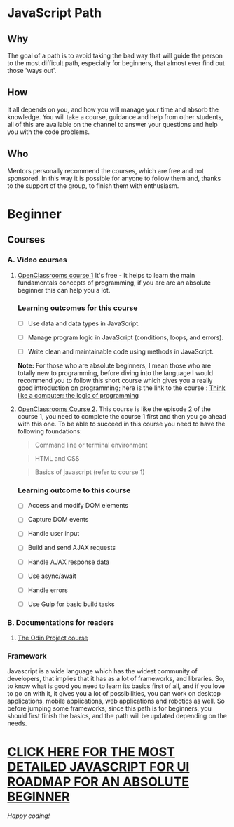 # JavaScript Path

## Why
The goal of a path is to avoid taking the bad way that will guide the person to the most difficult path,
especially for beginners, that almost ever find out those 'ways out'.

## How
It all depends on you, and how you will manage your time and absorb the knowledge. You will take a course, 
guidance and help from other students, all of this are available on the channel to answer your questions
and help you with the code problems.

## Who
Mentors personally recommend the courses, which are free and not sponsored. 
In this way it is possible for anyone to follow them and, 
thanks to the support of the group, to finish them with enthusiasm.

# Beginner

## Courses

### A. Video courses
1. [OpenClassrooms course 1](https://openclassrooms.com/en/courses/5664271-learn-programming-with-javascript) It's free - It helps to learn the main fundamentals concepts of programming, if you are are an absolute beginner this can help you a lot.

    ### Learning outcomes for this course
   - [ ] Use data and data types in JavaScript.

   - [ ] Manage program logic in JavaScript (conditions, loops, and errors).

   - [ ] Write clean and maintainable code using methods in JavaScript.

   **Note:** For those who are absolute beginners, I mean those who are totally new to programming, before diving into the language I would recommend you to follow this short course which gives you a really good introduction on programming; here is the link to the course : [Think like a computer: the logic of programming](https://openclassrooms.com/en/courses/5261196-think-like-a-computer-the-logic-of-programming)

1. [OpenClassrooms Course 2](https://openclassrooms.com/en/courses/5493201-write-javascript-for-the-web). This course is like the episode 2 of the course 1, you need to complete the course 1 first and then you go ahead with this one. To be able to succeed in this course you need to have the following foundations: 

    > Command line or terminal environment

    > HTML and CSS

    > Basics of javascript (refer to course 1)

    ### Learning outcome to this course

    - [ ] Access and modify DOM elements

    - [ ] Capture DOM events

    - [ ] Handle user input

    - [ ] Build and send AJAX requests

    - [ ] Handle AJAX response data

    - [ ] Use async/await

    - [ ] Handle errors

    - [ ] Use Gulp for basic build tasks

### B. Documentations for readers

1. [The Odin Project course](https://www.theodinproject.com/courses/javascript)

### Framework
Javascript is a wide language which has the widest community of developers, that implies that it has as a lot of frameworks, and libraries. So, to know what is good you need to learn its basics first of all, and if you love to go on with it, it gives you a lot of possibilities, you can work on desktop applications, mobile applications, web applications and robotics as well. So before jumping some frameworks, since this path is for beginners, you should first finish the basics, and the path will be updated depending on the needs.

# [CLICK HERE FOR THE MOST DETAILED JAVASCRIPT FOR UI ROADMAP FOR AN ABSOLUTE BEGINNER](https://github.com/nezago/nezago-guidelines/wiki/Javascript-for-UI-road-map-for-an-absolute-beginner)

*Happy coding!*
